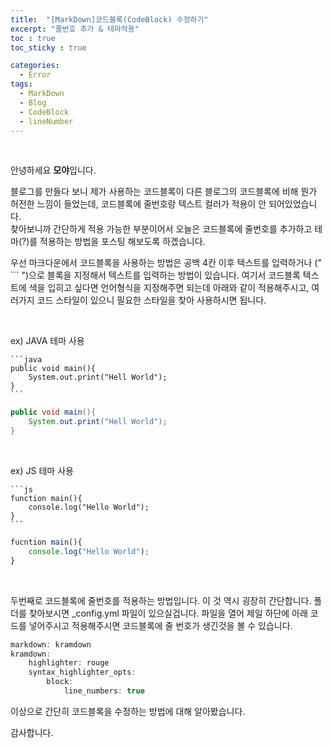 ```yaml
---
title:  "[MarkDown]코드블록(CodeBlock) 수정하기"
excerpt: "줄번호 추가 & 테마적용"
toc : true
toc_sticky : true

categories:
  - Error
tags: 
  - MarkDown 
  - Blog
  - CodeBlock
  - lineNumber
---
```


<br/>

안녕하세요 **모야**입니다.

블로그를 만들다 보니 제가 사용하는 코드블록이 다른 블로그의 코드블록에 비해 뭔가 허전한 느낌이 들었는데,
코드블록에 줄번호랑 텍스트 컬러가 적용이 안 되어있었습니다.<br/>
찾아보니까 간단하게 적용 가능한 부분이어서 오늘은 코드블록에 줄번호를 추가하고 테마(?)를 적용하는
방법을 포스팅 해보도록 하겠습니다.


우선 마크다운에서 코드블록을 사용하는 방법은 공백 4칸 이후 텍스트를 입력하거나 (" ``` ")으로 블록을 지정해서 텍스트를 입력하는 방법이 있습니다.
여기서 코드블록 텍스트에 색을 입히고 싶다면 언어형식을 지정해주면 되는데 아래와 같이 적용해주시고, 여러가지 코드 스타일이 있으니 필요한 스타일을 찾아 사용하시면 됩니다.

<br/>

ex) JAVA 테마 사용

    ```java
    public void main(){
        System.out.print("Hell World");
    }
    ```

```java
public void main(){
    System.out.print("Hell World");
}
```

<br/>

ex) JS 테마 사용

    ```js
    function main(){
        console.log("Hello World");
    }
    ```

```js
fucntion main(){
    console.log("Hello World");
}
```

<br/>

두번째로 코드블록에 줄번호를 적용하는 방법입니다. 이 것 역시 굉장히 간단합니다.
폴더를 찾아보시면 _config.yml 파일이 있으실겁니다. 파일을 열어 제일 하단에 아래 코드를 넣어주시고
적용해주시면 코드블록에 줄 번호가 생긴것을 볼 수 있습니다.


```java
markdown: kramdown
kramdown:
    highlighter: rouge
    syntax_highlighter_opts:
        block:
            line_numbers: true
```


이상으로 간단히 코드블록을 수정하는 방법에 대해 알아봤습니다.


감사합니다.